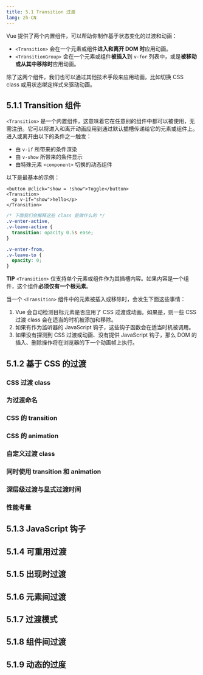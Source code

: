 ```yaml
---
title: 5.1 Transition 过渡
lang: zh-CN
---
```


Vue 提供了两个内置组件，可以帮助你制作基于状态变化的过渡和动画：

- `<Transition>` 会在一个元素或组件**进入和离开 DOM 时**应用动画。
- `<TransitionGroup>` 会在一个元素或组件**被插入**到 `v-for` 列表中，或是**被移动或从其中移除时**应用动画。

除了这两个组件，我们也可以通过其他技术手段来应用动画，比如切换 CSS class 或用状态绑定样式来驱动动画。

## 5.1.1 Transition 组件

`<Transition>` 是一个内置组件，这意味着它在任意别的组件中都可以被使用，无需注册。它可以将进入和离开动画应用到通过默认插槽传递给它的元素或组件上。进入或离开由以下的条件之一触发：

- 由 `v-if` 所带来的条件渲染
- 由 `v-show` 所带来的条件显示
- 由特殊元素 `<component>` 切换的动态组件

以下是最基本的示例：

```vue
<button @click="show = !show">Toggle</button>
<Transition>
  <p v-if="show">hello</p>
</Transition>
```

```css
/* 下面我们会解释这些 class 是做什么的 */
.v-enter-active,
.v-leave-active {
  transition: opacity 0.5s ease;
}

.v-enter-from,
.v-leave-to {
  opacity: 0;
}
```

**TIP** `<Transition>` 仅支持单个元素或组件作为其插槽内容。如果内容是一个组件，这个组件**必须仅有一个根元素**。

当一个 `<Transition>` 组件中的元素被插入或移除时，会发生下面这些事情：

1. Vue 会自动检测目标元素是否应用了 CSS 过渡或动画。如果是，则一些 CSS 过渡 class 会在适当的时机被添加和移除。
2. 如果有作为监听器的 JavaScript 钩子，这些钩子函数会在适当时机被调用。
3. 如果没有探测到 CSS 过渡或动画、没有提供 JavaScript 钩子，那么 DOM 的插入、删除操作将在浏览器的下一个动画帧上执行。

## 5.1.2 基于 CSS 的过渡

### CSS 过渡 class

### 为过渡命名

### CSS 的 transition

### CSS 的 animation

### 自定义过渡 class

### 同时使用 transition 和 animation

### 深层级过渡与显式过渡时间

### 性能考量

## 5.1.3 JavaScript 钩子

## 5.1.4 可重用过渡

## 5.1.5 出现时过渡

## 5.1.6 元素间过渡

## 5.1.7 过渡模式

## 5.1.8 组件间过渡

## 5.1.9 动态的过度
